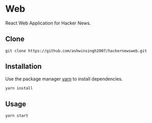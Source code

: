 # Web

React Web Application for Hacker News.


## Clone

```
git clone https://github.com/ashwinsingh2007/hackernewsweb.git
```

## Installation

Use the package manager [yarn](https://yarnpkg.com/en/) to install dependencies.

```bash
yarn install
```

## Usage

```javascript
yarn start
```
